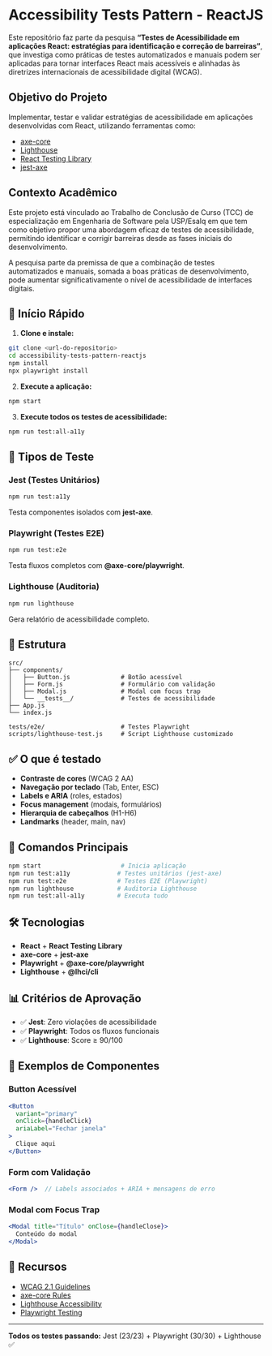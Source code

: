 # Accessibility Tests Pattern - ReactJS

Este repositório faz parte da pesquisa **“Testes de Acessibilidade em aplicações React: estratégias para identificação e correção de barreiras”**, que investiga como práticas de testes automatizados e manuais podem ser aplicadas para tornar interfaces React mais acessíveis e alinhadas às diretrizes internacionais de acessibilidade digital (WCAG).

## Objetivo do Projeto

Implementar, testar e validar estratégias de acessibilidade em aplicações desenvolvidas com React, utilizando ferramentas como:

- [axe-core](https://www.deque.com/axe/)
- [Lighthouse](https://developer.chrome.com/docs/lighthouse/overview/)
- [React Testing Library](https://testing-library.com/docs/react-testing-library/intro/)
- [jest-axe](https://github.com/nickcolley/jest-axe)

## Contexto Acadêmico

Este projeto está vinculado ao Trabalho de Conclusão de Curso (TCC) de especialização em Engenharia de Software pela USP/Esalq em que tem como objetivo propor uma abordagem eficaz de testes de acessibilidade, permitindo identificar e corrigir barreiras desde as fases iniciais do desenvolvimento.

A pesquisa parte da premissa de que a combinação de testes automatizados e manuais, somada a boas práticas de desenvolvimento, pode aumentar significativamente o nível de acessibilidade de interfaces digitais.


## 🚀 Início Rápido

1. **Clone e instale:**
```bash
git clone <url-do-repositorio>
cd accessibility-tests-pattern-reactjs
npm install
npx playwright install
```

2. **Execute a aplicação:**
```bash
npm start
```

3. **Execute todos os testes de acessibilidade:**
```bash
npm run test:all-a11y
```

## 🧪 Tipos de Teste

### Jest (Testes Unitários)
```bash
npm run test:a11y
```
Testa componentes isolados com **jest-axe**.

### Playwright (Testes E2E)  
```bash
npm run test:e2e
```
Testa fluxos completos com **@axe-core/playwright**.

### Lighthouse (Auditoria)
```bash
npm run lighthouse
```
Gera relatório de acessibilidade completo.

## 📁 Estrutura

```
src/
├── components/
│   ├── Button.js              # Botão acessível
│   ├── Form.js                # Formulário com validação
│   ├── Modal.js               # Modal com focus trap
│   └── __tests__/             # Testes de acessibilidade
├── App.js
└── index.js

tests/e2e/                     # Testes Playwright
scripts/lighthouse-test.js     # Script Lighthouse customizado
```

## ✅ O que é testado

- **Contraste de cores** (WCAG 2 AA)
- **Navegação por teclado** (Tab, Enter, ESC)
- **Labels e ARIA** (roles, estados)
- **Focus management** (modais, formulários)
- **Hierarquia de cabeçalhos** (H1-H6)
- **Landmarks** (header, main, nav)

## 🎯 Comandos Principais

```bash
npm start                      # Inicia aplicação
npm run test:a11y             # Testes unitários (jest-axe)
npm run test:e2e              # Testes E2E (Playwright)
npm run lighthouse            # Auditoria Lighthouse
npm run test:all-a11y         # Executa tudo
```

## 🛠️ Tecnologias

- **React** + **React Testing Library**
- **axe-core** + **jest-axe** 
- **Playwright** + **@axe-core/playwright**
- **Lighthouse** + **@lhci/cli**

## 📊 Critérios de Aprovação

- ✅ **Jest**: Zero violações de acessibilidade
- ✅ **Playwright**: Todos os fluxos funcionais
- ✅ **Lighthouse**: Score ≥ 90/100

## 🔧 Exemplos de Componentes

### Button Acessível
```jsx
<Button 
  variant="primary" 
  onClick={handleClick}
  ariaLabel="Fechar janela"
>
  Clique aqui
</Button>
```

### Form com Validação
```jsx
<Form />  // Labels associados + ARIA + mensagens de erro
```

### Modal com Focus Trap
```jsx
<Modal title="Título" onClose={handleClose}>
  Conteúdo do modal
</Modal>
```

## 📖 Recursos

- [WCAG 2.1 Guidelines](https://www.w3.org/WAI/WCAG21/quickref/)
- [axe-core Rules](https://github.com/dequelabs/axe-core/blob/develop/doc/rule-descriptions.md)
- [Lighthouse Accessibility](https://web.dev/accessibility-scoring/)
- [Playwright Testing](https://playwright.dev/docs/writing-tests)

---

**Todos os testes passando:** Jest (23/23) + Playwright (30/30) + Lighthouse ✅ 